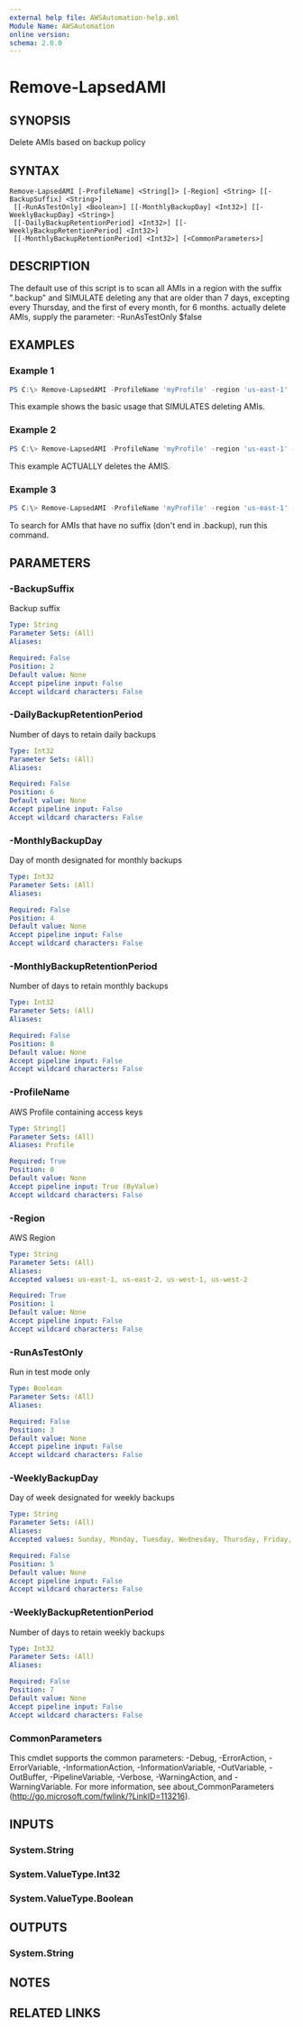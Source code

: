 ```yaml
---
external help file: AWSAutomation-help.xml
Module Name: AWSAutomation
online version:
schema: 2.0.0
---
```


# Remove-LapsedAMI

## SYNOPSIS
Delete AMIs based on backup policy

## SYNTAX

```
Remove-LapsedAMI [-ProfileName] <String[]> [-Region] <String> [[-BackupSuffix] <String>]
 [[-RunAsTestOnly] <Boolean>] [[-MonthlyBackupDay] <Int32>] [[-WeeklyBackupDay] <String>]
 [[-DailyBackupRetentionPeriod] <Int32>] [[-WeeklyBackupRetentionPeriod] <Int32>]
 [[-MonthlyBackupRetentionPeriod] <Int32>] [<CommonParameters>]
```

## DESCRIPTION
The default use of this script is to scan all AMIs in a region with the suffix ".backup" and SIMULATE deleting any that are older than 7 days, excepting every Thursday, and the first of every month, for 6 months. actually delete AMIs, supply the parameter: -RunAsTestOnly $false

## EXAMPLES

### Example 1
```powershell
PS C:\> Remove-LapsedAMI -ProfileName 'myProfile' -region 'us-east-1'
```

This example shows the basic usage that SIMULATES deleting AMIs.

### Example 2
```powershell
PS C:\> Remove-LapsedAMI -ProfileName 'myProfile' -region 'us-east-1' -RunAsTestOnly $false
```

This example ACTUALLY deletes the AMIS.

### Example 3
```powershell
PS C:\> Remove-LapsedAMI -ProfileName 'myProfile' -region 'us-east-1' -BackupSuffix ''
```

To search for AMIs that have no suffix (don't end in .backup), run this command.

## PARAMETERS

### -BackupSuffix
Backup suffix

```yaml
Type: String
Parameter Sets: (All)
Aliases:

Required: False
Position: 2
Default value: None
Accept pipeline input: False
Accept wildcard characters: False
```

### -DailyBackupRetentionPeriod
Number of days to retain daily backups

```yaml
Type: Int32
Parameter Sets: (All)
Aliases:

Required: False
Position: 6
Default value: None
Accept pipeline input: False
Accept wildcard characters: False
```

### -MonthlyBackupDay
Day of month designated for monthly backups

```yaml
Type: Int32
Parameter Sets: (All)
Aliases:

Required: False
Position: 4
Default value: None
Accept pipeline input: False
Accept wildcard characters: False
```

### -MonthlyBackupRetentionPeriod
Number of days to retain monthly backups

```yaml
Type: Int32
Parameter Sets: (All)
Aliases:

Required: False
Position: 8
Default value: None
Accept pipeline input: False
Accept wildcard characters: False
```

### -ProfileName
AWS Profile containing access keys

```yaml
Type: String[]
Parameter Sets: (All)
Aliases: Profile

Required: True
Position: 0
Default value: None
Accept pipeline input: True (ByValue)
Accept wildcard characters: False
```

### -Region
AWS Region

```yaml
Type: String
Parameter Sets: (All)
Aliases:
Accepted values: us-east-1, us-east-2, us-west-1, us-west-2

Required: True
Position: 1
Default value: None
Accept pipeline input: False
Accept wildcard characters: False
```

### -RunAsTestOnly
Run in test mode only

```yaml
Type: Boolean
Parameter Sets: (All)
Aliases:

Required: False
Position: 3
Default value: None
Accept pipeline input: False
Accept wildcard characters: False
```

### -WeeklyBackupDay
Day of week designated for weekly backups

```yaml
Type: String
Parameter Sets: (All)
Aliases:
Accepted values: Sunday, Monday, Tuesday, Wednesday, Thursday, Friday, Saturday

Required: False
Position: 5
Default value: None
Accept pipeline input: False
Accept wildcard characters: False
```

### -WeeklyBackupRetentionPeriod
Number of days to retain weekly backups

```yaml
Type: Int32
Parameter Sets: (All)
Aliases:

Required: False
Position: 7
Default value: None
Accept pipeline input: False
Accept wildcard characters: False
```

### CommonParameters
This cmdlet supports the common parameters: -Debug, -ErrorAction, -ErrorVariable, -InformationAction, -InformationVariable, -OutVariable, -OutBuffer, -PipelineVariable, -Verbose, -WarningAction, and -WarningVariable.
For more information, see about_CommonParameters (http://go.microsoft.com/fwlink/?LinkID=113216).

## INPUTS

### System.String
### System.ValueType.Int32
### System.ValueType.Boolean

## OUTPUTS

### System.String
## NOTES

## RELATED LINKS
